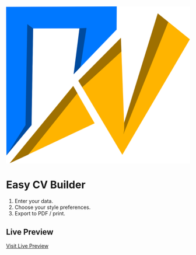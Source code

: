 ![Easy CV builder logo](./src/assets/images/logo.svg)
# Easy CV Builder

1. Enter your data.
2. Choose your style preferences.
3. Export to PDF / print.

## Live Preview
 [Visit Live Preview](https://diaa-e.github.io/easy-cv-builder/)